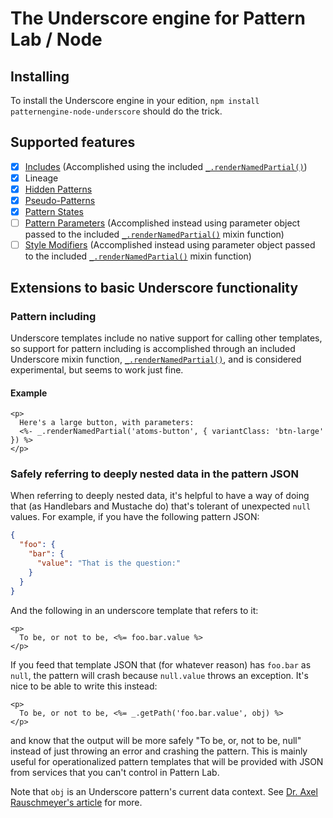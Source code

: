 # The Underscore engine for Pattern Lab / Node

## Installing
To install the Underscore engine in your edition, `npm install patternengine-node-underscore` should do the trick.

## Supported features
- [x] [Includes](http://patternlab.io/docs/pattern-including.html) (Accomplished using the included [`_.renderNamedPartial()`](https://github.com/pattern-lab/patternengine-node-underscore/blob/master/lib/engine_underscore.js#L54-L59))
- [x] Lineage
- [x] [Hidden Patterns](http://patternlab.io/docs/pattern-hiding.html)
- [x] [Pseudo-Patterns](http://patternlab.io/docs/pattern-pseudo-patterns.html)
- [x] [Pattern States](http://patternlab.io/docs/pattern-states.html)
- [ ] [Pattern Parameters](http://patternlab.io/docs/pattern-parameters.html) (Accomplished instead using parameter object passed to the included [`_.renderNamedPartial()`](https://github.com/pattern-lab/patternengine-node-underscore/blob/master/lib/engine_underscore.js#L54-L59) mixin function)
- [ ] [Style Modifiers](http://patternlab.io/docs/pattern-stylemodifier.html) (Accomplished instead using parameter object passed to the included [`_.renderNamedPartial()`](https://github.com/pattern-lab/patternengine-node-underscore/blob/master/lib/engine_underscore.js#L54-L59) mixin function)

## Extensions to basic Underscore functionality

### Pattern including
Underscore templates include no native support for calling other templates, so support for pattern including is accomplished through an included Underscore mixin function, [`_.renderNamedPartial()`](https://github.com/pattern-lab/patternengine-node-underscore/blob/master/lib/engine_underscore.js#L54-L59), and is considered experimental, but seems to work just fine.

#### Example
```
<p>
  Here's a large button, with parameters: 
  <%- _.renderNamedPartial('atoms-button', { variantClass: 'btn-large' }) %>
</p>
```

### Safely referring to deeply nested data in the pattern JSON
When referring to deeply nested data, it's helpful to have a way of doing that (as Handlebars and Mustache do) that's tolerant of unexpected `null` values. For example, if you have the following pattern JSON:
```json
{
  "foo": {
    "bar": {
      "value": "That is the question:"
	}
  }
}
```
And the following in an underscore template that refers to it:
```
<p>
  To be, or not to be, <%= foo.bar.value %>
</p>
```

If you feed that template JSON that (for whatever reason) has `foo.bar` as `null`, the pattern will crash because `null.value` throws an exception. It's nice to be able to write this instead:
```
<p>
  To be, or not to be, <%= _.getPath('foo.bar.value', obj) %>
</p>
```

and know that the output will be more safely "To be, or, not to be, null" instead of just throwing an error and crashing the pattern. This is mainly useful for operationalized pattern templates that will be provided with JSON from services that you can't control in Pattern Lab.

Note that `obj` is an Underscore pattern's current data context. See [Dr. Axel Rauschmeyer's article](http://www.2ality.com/2012/06/underscore-templates.html) for more.
